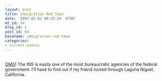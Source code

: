```yaml
---
layout: post
title: Immigration Red Tape
date: '2003-02-02 08:32:34 -0700'
mt_id: 84
blog_id: 1
post_id: 84
basename: immigration-red-tape
categories:
- current-events
---
```

<br /><a href="http://www.nytimes.com/2003/01/31/national/31FILE.html?ex=1044680400&amp;en=37617f7981fb7694&amp;ei=5062&amp;partner=GOOGLE">OMG</a>! The INS is easily one of the most bureaucratic agencies of the federal government. I'll have to find out if my friend routed through Laguna Niguel, California.<br /><br /><br />
